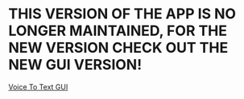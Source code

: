 # THIS VERSION OF THE APP IS NO LONGER MAINTAINED, FOR THE NEW VERSION CHECK OUT THE NEW GUI VERSION!
[Voice To Text GUI](https://github.com/energypatrikhu/voice-to-text-gui)
